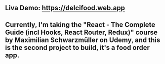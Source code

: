 ## Liva Demo: https://delcifood.web.app

## Currently, I'm taking the "React - The Complete Guide (incl Hooks, React Router, Redux)" course by Maximilian Schwarzmüller on Udemy, and this is the second project to build, it's a food order app.
